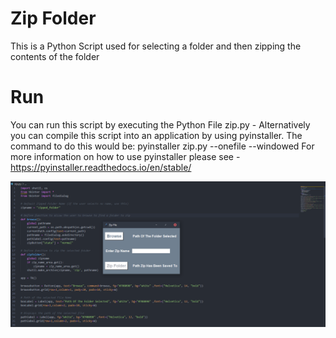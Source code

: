 # Zip Folder
This is a Python Script used for selecting a folder and then zipping the contents of the folder

# Run
You can run this script by executing the Python File zip.py - Alternatively you can compile this script into an application by using pyinstaller. 
The command to do this would be: pyinstaller zip.py --onefile --windowed
For more information on how to use pyinstaller please see - https://pyinstaller.readthedocs.io/en/stable/

![GitHub Logo](ZipFileGUI.png)
